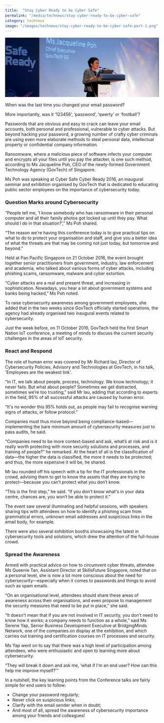 ```yaml
---
title:  "Stay Cyber Ready to be Cyber Safe"
permalink: "/media/technews/stay-cyber-ready-to-be-cyber-safe"
category: technews
image: "/images/technews/stay-cyber-ready-to-be-cyber-safe-part-1.png"
---
```


![stay cyber ready to be cyber safe](/images/technews/stay-cyber-ready-to-be-cyber-safe-part-1.png)

When was the last time you changed your email password?

More importantly, was it ‘123456’, ‘password’, ‘qwerty’ or ‘football’?

Passwords that are obvious and easy to crack can leave your email accounts, both personal and professional, vulnerable to cyber attacks. But beyond hacking your password, a growing number of crafty cyber criminals are using even more elaborate methods to steal personal data, intellectual property or confidential company information.

Ransomware, where a malicious piece of software infects your computer and encrypts all your files until you pay the attacker, is one such method, according to Ms Jacqueline Poh, CEO of the newly-formed Government Technology Agency (GovTech) of Singapore.

Ms Poh was speaking at Cyber Safe Cyber Ready 2016, an inaugural seminar and exhibition organised by GovTech that is dedicated to educating public sector employees on the importance of cybersecurity today.

### **Question Marks around Cybersecurity**
“People tell me, ‘I know somebody who has ransomware in their personal computer and all their family photos got locked up until they pay. What should I do in that situation?’,” Ms Poh shared.

“The reason we're having this conference today is to give practical tips on what to do to protect your organisation and staff, and give you a better idea of what the threats are that may be coming not just today, but tomorrow and beyond.”

Held at Pan Pacific Singapore on 21 October 2016, the event brought together senior practitioners from government, industry, law enforcement and academia, who talked about various forms of cyber attacks, including phishing scams, ransomware, malware and cyber extortion.

“Cyber attacks are a real and present threat, and increasing in sophistication. Nowadays, you hear a lot about government systems and banks being hacked,” Ms Poh noted.

To raise cybersecurity awareness among government employees, she added that in the two weeks since GovTech officially started operations, the agency had already organised two inaugural events related to cybersecurity.

Just the week before, on 11 October 2016, GovTech held the first Smart Nation IoT conference, a meeting of minds to discuss the current security challenges in the areas of IoT security.

### **React and Respond**
The role of human error was covered by Mr Richard Iau, Director of Cybersecurity Policies, Advisory and Technologies at GovTech, in his talk, 'Employees are the weakest link'.

“In IT, we talk about people, process, technology. We know technology; it never fails. But what about people? Sometimes we get distracted, sometimes we’re too trusting,” said Mr Iau, adding that according to experts in the field, 95% of all successful attacks are caused by human error.

“It's no wonder this 95% holds out, as people may fail to recognise warning signs of attacks, or follow protocol.”

Companies must thus move beyond being compliance-based—implementing the bare minimum amount of cybersecurity measures just to pass audits, he said.

“Companies need to be more context-based and ask, what’s at risk and is it really worth protecting with more security solutions and processes, and training of people?” he remarked. At the heart of all is the classification of data—the higher the data is classified, the more it needs to be protected; and thus, the more expensive it will be, he shared.

Mr Iau rounded off his speech with a tip for the IT professionals in the crowd, advising them to get to know the assets that they are trying to protect—because you can’t protect what you don’t know.

“This is the first step,” he said. “If you don't know what's in your data centre, chances are, you won’t be able to protect it.”

The event saw several illuminating and helpful sessions, with speakers sharing tips with attendees on how to identify a phishing scam from grammatical errors, unknown email addresses and suspicious links in the email body, for example.

There were also several exhibition booths showcasing the latest in cybersecurity tools and solutions, which drew the attention of the full-house crowd.          

### **Spread the Awareness**
Armed with practical advice on how to circumvent cyber threats, attendee Ms Queenie Tan, Assistant Director at SkillsFuture Singapore, noted that on a personal level, she is now a lot more conscious about the need for cybersecurity—especially when it comes to passwords and things to avoid such as spam emails.

“On an organisational level, attendees should share these areas of awareness across their organisations, and even propose to management the security measures that need to be put in place,” she said.

“It doesn't mean that if you are not involved in IT security, you don’t need to know how it works; a company needs to function as a whole,” said Ms Serene Yap, Senior Business Development Executive at BridgingMinds Network, one of the companies on display at the exhibition, and which carries out training and certification courses on IT processes and security.

Ms Yap went on to say that there was a high level of participation among attendees, who were enthusiastic and open to learning more about cybersecurity.

“They will break it down and ask me, ‘what if I'm an end user? How can this help me improve myself?’”

In a nutshell, the key learning points from the Conference talks are fairly simple for end users to follow: 

* Change your password regularly;
* Never click on suspicious links;
* Clarify with the email sender when in doubt;
* And most of all, spread the awareness of cybersecurity importance among your friends and colleagues!
